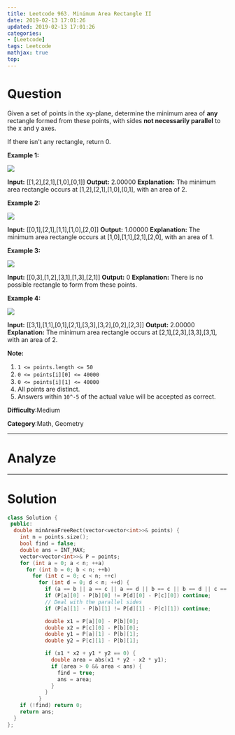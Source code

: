 ```yaml
---
title: Leetcode 963. Minimum Area Rectangle II
date: 2019-02-13 17:01:26
updated: 2019-02-13 17:01:26
categories: 
- [Leetcode]
tags: Leetcode
mathjax: true
top:
---
```


# Question

Given a set of points in the xy-plane, determine the minimum area of  **any**  rectangle formed from these points, with sides  **not necessarily parallel**  to the x and y axes.

If there isn't any rectangle, return 0.

**Example 1:**

![](https://assets.leetcode.com/uploads/2018/12/21/1a.png)

**Input:** [[1,2],[2,1],[1,0],[0,1]]
**Output:** 2.00000
**Explanation:** The minimum area rectangle occurs at [1,2],[2,1],[1,0],[0,1], with an area of 2.

**Example 2:**

![](https://assets.leetcode.com/uploads/2018/12/22/2.png)

**Input:** [[0,1],[2,1],[1,1],[1,0],[2,0]]
**Output:** 1.00000 **Explanation:** The minimum area rectangle occurs at [1,0],[1,1],[2,1],[2,0], with an area of 1.

**Example 3:**

![](https://assets.leetcode.com/uploads/2018/12/22/3.png)

**Input:** [[0,3],[1,2],[3,1],[1,3],[2,1]]
**Output:** 0 **Explanation:** There is no possible rectangle to form from these points.

**Example 4:**

![](https://assets.leetcode.com/uploads/2018/12/21/4c.png)

**Input:** [[3,1],[1,1],[0,1],[2,1],[3,3],[3,2],[0,2],[2,3]]
**Output:** 2.00000 **Explanation:** The minimum area rectangle occurs at [2,1],[2,3],[3,3],[3,1], with an area of 2.

**Note:**

1. `1 <= points.length <= 50`
2. `0 <= points[i][0] <= 40000`
3. `0 <= points[i][1] <= 40000`
4. All points are distinct.
5. Answers within  `10^-5`  of the actual value will be accepted as correct.

**Difficulty**:Medium

**Category**:Math, Geometry

<!-- more -->

------------

# Analyze

------------

# Solution

```cpp
class Solution {
 public:
  double minAreaFreeRect(vector<vector<int>>& points) {
    int n = points.size();
    bool find = false;
    double ans = INT_MAX;
    vector<vector<int>>& P = points;
    for (int a = 0; a < n; ++a)
      for (int b = 0; b < n; ++b)
        for (int c = 0; c < n; ++c)
          for (int d = 0; d < n; ++d) {
            if (a == b || a == c || a == d || b == c || b == d || c == d) continue;
            if (P[a][0] - P[b][0] != P[d][0] - P[c][0]) continue;
            // Deal with the parallel sides
            if (P[a][1] - P[b][1] != P[d][1] - P[c][1]) continue;

            double x1 = P[a][0] - P[b][0];
            double x2 = P[c][0] - P[b][0];
            double y1 = P[a][1] - P[b][1];
            double y2 = P[c][1] - P[b][1];

            if (x1 * x2 + y1 * y2 == 0) {
              double area = abs(x1 * y2 - x2 * y1);
              if (area > 0 && area < ans) {
                find = true;
                ans = area;
              }
            }
          }
    if (!find) return 0;
    return ans;
  }
};
```